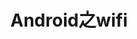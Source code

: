 ---
layout: post
title: "Android之wifi"
description:
category: network
tags: [network, linux]
mathjax: 
chart:
comments: false
---